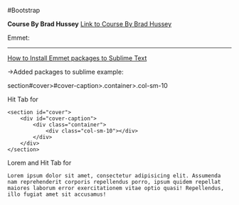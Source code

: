#Bootstrap

<b>Course By Brad Hussey</b>
<a href="https://www.youtube.com/watch?v=a4tbhwMGSPQ&index=4&list=PLUoqTnNH-2XyNhhLuYrrmrmV46jVw6RHF"> Link to Course By Brad Hussey</a>

Emmet:
***
<a href="https://www.youtube.com/watch?v=BjLOTepfmEI"> How to Install Emmet packages to Sublime Text</a>

->Added packages to sublime 
example:

section#cover>#cover-caption>.container>.col-sm-10

Hit Tab for 
~~~
<section id="cover">
	<div id="cover-caption">
		<div class="container">
			<div class="col-sm-10"></div>
		</div>
	</div>
</section>
~~~

Lorem and Hit Tab for 

~~~
Lorem ipsum dolor sit amet, consectetur adipisicing elit. Assumenda nam reprehenderit corporis repellendus porro, ipsum quidem repellat maiores laborum error exercitationem vitae optio quasi! Repellendus, illo fugiat amet sit accusamus!
~~~
